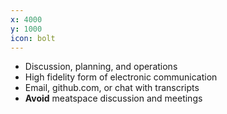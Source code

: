 ```yaml
---
x: 4000
y: 1000
icon: bolt
---
```


* Discussion, planning, and operations 
* High fidelity form of electronic communication
* Email, github.com, or chat with transcripts 
* **Avoid** meatspace discussion and meetings
